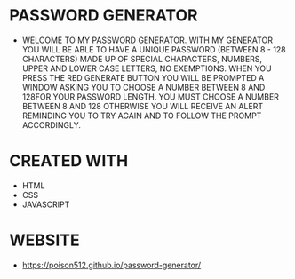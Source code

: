 # PASSWORD GENERATOR
* WELCOME TO MY PASSWORD GENERATOR. WITH MY GENERATOR YOU WILL BE ABLE TO HAVE A UNIQUE PASSWORD (BETWEEN 8 - 128 CHARACTERS) MADE UP OF SPECIAL CHARACTERS, NUMBERS, UPPER AND LOWER CASE LETTERS, NO EXEMPTIONS. WHEN YOU PRESS THE RED GENERATE BUTTON YOU WILL BE PROMPTED A WINDOW ASKING YOU TO CHOOSE A NUMBER BETWEEN 8 AND 128FOR YOUR PASSWORD LENGTH. YOU MUST CHOOSE A NUMBER BETWEEN 8 AND 128 OTHERWISE YOU WILL RECEIVE AN ALERT REMINDING YOU TO TRY AGAIN AND TO FOLLOW THE PROMPT ACCORDINGLY.
# CREATED WITH
* HTML 
* CSS
* JAVASCRIPT
# WEBSITE
* https://poison512.github.io/password-generator/

